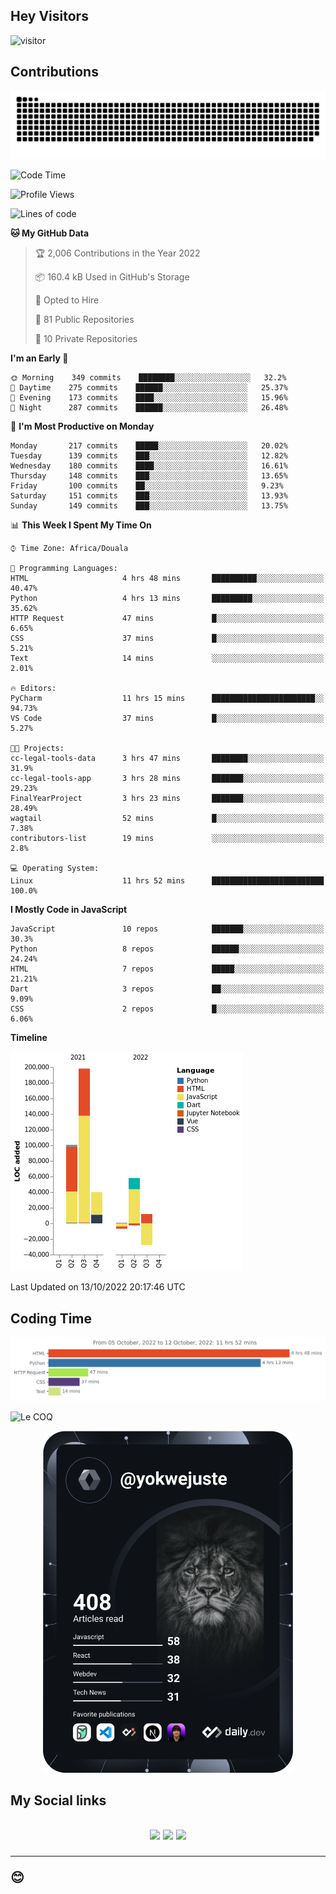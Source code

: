 ## Hey Visitors
![visitor](https://profile-counter.glitch.me/yokwejuste/count.svg)

## Contributions
<p align="center">
  <img src="https://raw.githubusercontent.com/yokwejuste/yokwejuste/output/github-contribution-grid-snake.svg" />
</p>

<!--START_SECTION:waka-->
![Code Time](http://img.shields.io/badge/Code%20Time-1%2C145%20hrs%2018%20mins-blue)

![Profile Views](http://img.shields.io/badge/Profile%20Views-6-blue)

![Lines of code](https://img.shields.io/badge/From%20Hello%20World%20I%27ve%20Written-372%20Thousand%20lines%20of%20code-blue)

**🐱 My GitHub Data** 

> 🏆 2,006 Contributions in the Year 2022
 > 
> 📦 160.4 kB Used in GitHub's Storage 
 > 
> 💼 Opted to Hire
 > 
> 📜 81 Public Repositories 
 > 
> 🔑 10 Private Repositories  
 > 
**I'm an Early 🐤** 

```text
🌞 Morning    349 commits    ████████░░░░░░░░░░░░░░░░░   32.2% 
🌆 Daytime    275 commits    ██████░░░░░░░░░░░░░░░░░░░   25.37% 
🌃 Evening    173 commits    ████░░░░░░░░░░░░░░░░░░░░░   15.96% 
🌙 Night      287 commits    ██████░░░░░░░░░░░░░░░░░░░   26.48%

```
📅 **I'm Most Productive on Monday** 

```text
Monday       217 commits    █████░░░░░░░░░░░░░░░░░░░░   20.02% 
Tuesday      139 commits    ███░░░░░░░░░░░░░░░░░░░░░░   12.82% 
Wednesday    180 commits    ████░░░░░░░░░░░░░░░░░░░░░   16.61% 
Thursday     148 commits    ███░░░░░░░░░░░░░░░░░░░░░░   13.65% 
Friday       100 commits    ██░░░░░░░░░░░░░░░░░░░░░░░   9.23% 
Saturday     151 commits    ███░░░░░░░░░░░░░░░░░░░░░░   13.93% 
Sunday       149 commits    ███░░░░░░░░░░░░░░░░░░░░░░   13.75%

```


📊 **This Week I Spent My Time On** 

```text
⌚︎ Time Zone: Africa/Douala

💬 Programming Languages: 
HTML                     4 hrs 48 mins       ██████████░░░░░░░░░░░░░░░   40.47% 
Python                   4 hrs 13 mins       █████████░░░░░░░░░░░░░░░░   35.62% 
HTTP Request             47 mins             █░░░░░░░░░░░░░░░░░░░░░░░░   6.65% 
CSS                      37 mins             █░░░░░░░░░░░░░░░░░░░░░░░░   5.21% 
Text                     14 mins             ░░░░░░░░░░░░░░░░░░░░░░░░░   2.01%

🔥 Editors: 
PyCharm                  11 hrs 15 mins      ███████████████████████░░   94.73% 
VS Code                  37 mins             █░░░░░░░░░░░░░░░░░░░░░░░░   5.27%

🐱‍💻 Projects: 
cc-legal-tools-data      3 hrs 47 mins       ████████░░░░░░░░░░░░░░░░░   31.9% 
cc-legal-tools-app       3 hrs 28 mins       ███████░░░░░░░░░░░░░░░░░░   29.23% 
FinalYearProject         3 hrs 23 mins       ███████░░░░░░░░░░░░░░░░░░   28.49% 
wagtail                  52 mins             █░░░░░░░░░░░░░░░░░░░░░░░░   7.38% 
contributors-list        19 mins             ░░░░░░░░░░░░░░░░░░░░░░░░░   2.8%

💻 Operating System: 
Linux                    11 hrs 52 mins      █████████████████████████   100.0%

```

**I Mostly Code in JavaScript** 

```text
JavaScript               10 repos            ███████░░░░░░░░░░░░░░░░░░   30.3% 
Python                   8 repos             ██████░░░░░░░░░░░░░░░░░░░   24.24% 
HTML                     7 repos             █████░░░░░░░░░░░░░░░░░░░░   21.21% 
Dart                     3 repos             ██░░░░░░░░░░░░░░░░░░░░░░░   9.09% 
CSS                      2 repos             █░░░░░░░░░░░░░░░░░░░░░░░░   6.06%

```


**Timeline**

![Chart not found](https://raw.githubusercontent.com/yokwejuste/yokwejuste/master/charts/bar_graph.png) 


 Last Updated on 13/10/2022 20:17:46 UTC
<!--END_SECTION:waka-->

## Coding Time

[![wakatime-stats](https://github.com/yokwejuste/yokwejuste/blob/master/images/stat.svg)](https://wakatime.com/@yokwejuste)

![Le COQ](https://metrics.lecoq.io/yokwejuste/)
<p align="center">
  <a href="#"><img src="https://github.com/yokwejuste/yokwejuste/blob/master/devcard.svg" width="400" alt="Yonkeu K. Steve's Dev Card"/></a>
</p>
<h2>My Social links<h2>
<p align="center">
  <a href="https://twitter.com/yokwejuste"><img src="https://img.shields.io/badge/twitter-%231DA1F2.svg?style=for-the-badge&logo=Twitter&logoColor=white"></a>
  <a href="https://linkedin.com/in/yokwejuste"><img src="https://img.shields.io/badge/linkedin-%230077B5.svg?style=for-the-badge&logo=linkedin&logoColor=white"></a>
  <a href="https://instagram.com/yokwejuste0"><img src="https://img.shields.io/badge/instagram-%23E4405F.svg?style=for-the-badge&logo=Instagram&logoColor=white"></a>
</p>
<hr>
😊
